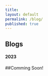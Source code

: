 ```yaml
---
title:
layout: default
permalink: /blog/
published: true
---
```


## Blogs

#### 2023
##Comming Soon!
<!-- 1. Lorenzo Carnevale. "[Artificial Intelligence for the Natural Disaster Management ](https://tema-project.eu/articles/artificial-intelligence-natural-disaster-management)". TEMA Project (August 2023)-->
